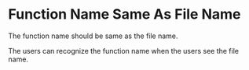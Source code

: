 # Function Name Same As File Name
The function name should be same as the file name.

The users can recognize the function name when the users see the file name.
